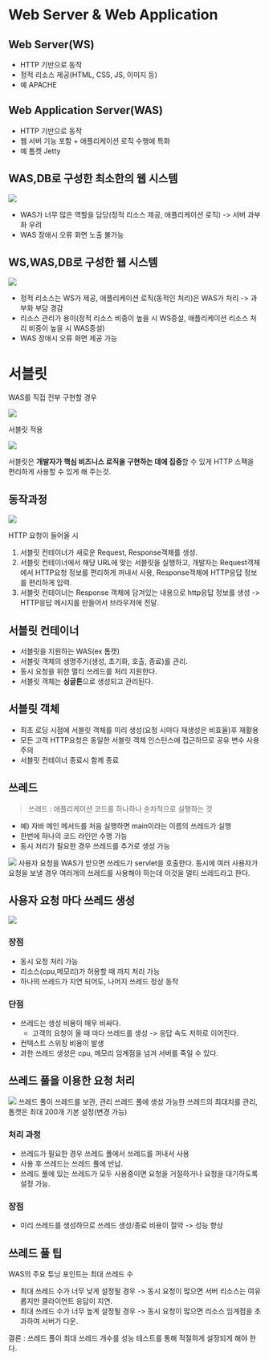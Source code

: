 # Web Server & Web Application

## Web Server(WS)
- HTTP 기반으로 동작
- 정적 리소스 제공(HTML, CSS, JS, 이미지 등)
- 예 APACHE

## Web Application Server(WAS)
- HTTP 기반으로 동작
- 웹 서버 기능 포함 + 애플리케이션 로직 수행에 특화
- 예 톰켓 Jetty

## WAS,DB로 구성한 최소한의 웹 시스템
![](../source/images/1_week/WS_WAS/was_db시스템.PNG)

- WAS가 너무 많은 역할을 담당(정적 리소스 제공, 애플리케이션 로직) -> 서버 과부화 우려
- WAS 장애시 오류 화면 노출 불가능

## WS,WAS,DB로 구성한 웹 시스템
![](../source/images/1_week/WS_WAS/ws_was_db시스템.PNG)

- 정적 리소스는 WS가 제공, 애플리케이션 로직(동적인 처리)은 WAS가 처리 -> 과부화 부담 경감
- 리소스 관리가 용이(정적 리소스 비중이 높을 시 WS증설, 애플리케이션 리소스 처리 비중이 높을 시 WAS증설)
- WAS 장애시 오류 화면 제공 가능

# 서블릿
WAS를 직접 전부 구현할 경우

![](../source/images/1_week/WS_WAS/WAS를_직접_구현할_경우.PNG)

서블릿 적용

![](../source/images/1_week/WS_WAS/서블릿사용할경우.PNG)

서블릿은 **개발자가 핵심 비즈니스 로직을 구현하는 데에 집중**할 수 있게 HTTP 스팩을 편리하게 사용할 수 있게 해 주는것.

## 동작과정
![](../source/images/1_week/WS_WAS/서블릿_동작과정.PNG)

HTTP 요청이 들어올 시
1. 서블릿 컨테이너가 새로운 Request, Response객체를 생성.
2. 서블릿 컨테이너에서 해당 URL에 맞는 서블릿을 실행하고, 개발자는 Request객체에서 HTTP요청 정보를 편리하게 꺼내서 사용, Response객체에 HTTP응답 정보를 편리하게 입력.
3. 서블릿 컨테이너는 Response 객체에 담겨있는 내용으로 http응답 정보를 생성 -> HTTP응답 메시지를 만들어서 브라우저에 전달.

## 서블릿 컨테이너
- 서블릿을 지원하는 WAS(ex 톰캣)
- 서블릿 객체의 생명주기(생성, 초기화, 호출, 종료)를 관리.
- 동시 요청을 위한 멀티 쓰레드를 처리 지원한다.
- 서블릿 객체는 **싱글톤**으로 생성되고 관리된다.

##  서블릿 객체
- 최초 로딩 시점에 서블릿 객체를 미리 생성(요청 시마다 재생성은 비효율)후 재활용
- 모든 고객 HTTP요청은 동일한 서블릿 객체 인스턴스에 접근하므로 공유 변수 사용 주의
- 서블릿 컨테이너 종료시 함께 종료

## 쓰레드
>쓰레드 : 애플리케이션 코드를 하나하나 순차적으로 실행하는 것

- 예) 자바 메인 메서드를 처음 실행하면 main이라는 이름의 쓰레드가 실행
- 한번에 하나의 코드 라인만 수행 가능
- 동시 처리가 필요한 경우 쓰레드를 추가로 생성 가능

![](../source/images/1_week/WS_WAS/쓰레드란.PNG)
사용자 요청을 WAS가 받으면 쓰레드가 servlet을 호출한다.
동시에 여러 사용자가 요청을 보낼 경우 여러개의 쓰레드를 사용해야 하는데 이것을 멀티 쓰레드라고 한다.

## 사용자 요청 마다 쓰레드 생성
![](../source/images/1_week/WS_WAS/요청마다생성.PNG)

### 장점
- 동시 요청 처리 가능
- 리소스(cpu,메모리)가 허용할 때 까지 처리 가능
- 하나의 쓰레드가 지연 되어도, 나머지 쓰레드 정상 동작

### 단점
- 쓰레드는 생성 비용이 매우 비싸다.
    - 고객의 요청이 올 때 마다 쓰레드를 생성 -> 응답 속도 저하로 이어진다.
- 컨텍스트 스위칭 비용이 발생
- 과한 쓰레드 생성은 cpu, 메모리 임계점을 넘겨 서버를 죽일 수 있다.

## 쓰레드 풀을 이용한 요청 처리
![](../source/images/1_week/WS_WAS/쓰레드풀.PNG)
쓰레드 풀이 쓰레드를 보관, 관리
쓰레드 풀에 생성 가능한 쓰레드의 최대치를 관리, 톰캣은 최대 200개 기본 설정(변경 가능)

### 처리 과정
- 쓰레드가 필요한 경우 쓰레드 풀에서 쓰레드를 꺼내서 사용
- 사용 후 쓰레드는 쓰레드 풀에 반납.
- 쓰레드 풀에 있는 쓰레드가 모두 사용중이면 요청을 거절하거나 요청을 대기하도록 설정 가능.

### 장점
- 미리 쓰레드를 생성하므로 쓰레드 생성/종료 비용이 절약 -> 성능 향상

## 쓰레드 풀 팁
WAS의 주요 튜닝 포인트는 최대 쓰레드 수
- 최대 쓰레드 수가 너무 낮게 설정될 경우 -> 동시 요청이 많으면 서버 리소스는 여유롭지만 클라이언트 응답이 지연.
- 최대 쓰레드 수가 너무 높게 설정될 경우 -> 동시 요청이 많으면 리소스 임계점을 초과하여 서버가 다운.

결론 : 쓰레드 풀이 최대 쓰레드 개수를 성능 테스트를 통해 적절하게 설정되게 해야 한다.
